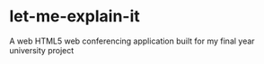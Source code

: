 let-me-explain-it
=================

A web HTML5 web conferencing application built for my final year university project
